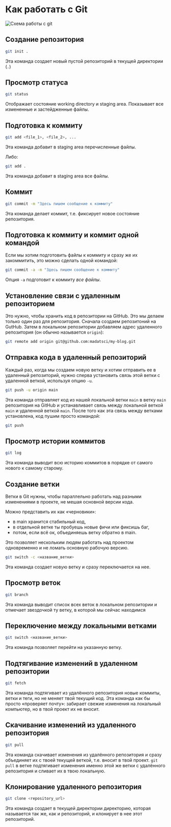 # Как работать с Git

![Схема работы с git](https://i.sstatic.net/sVRU5.png)

## Создание репозитория

```bash
git init .
```

Эта команда создает новый пустой репозиторий в текущей директории (`.`)

## Просмотр статуса

```bash
git status
```

Отображает состояние working directory и staging area. Показывает все измененные и застейдженные файлы.

## Подготовка к коммиту

```bash
git add <file_1>, <file_2>, ...
```

Эта команда добавит в staging area перечисленные файлы.

Либо:

```bash
git add .
```

Эта команда добавит в staging area все файлы.

## Коммит

```bash
git commit -m "Здесь пишем сообщение к коммиту"
```

Эта команда делает коммит, т.е. фиксирует новое состояние репозитория.

## Подготовка к коммиту и коммит одной командой

Если мы хотим подготовить файлы к коммиту и сразу же их закоммитить, это можно сделать одной командой:

```bash
git commit -a -m "Здесь пишем сообщение к коммиту"
```

Опция `-a` подготовит к коммиту *все файлы*.

## Установление связи с удаленным репозиторием

Это нужно, чтобы хранить код в репозитории на GitHub. Это мы делаем только один раз для репозитория. Сначала создаем репозитоний на GutHub. Затем в локальном репозитории добавляем адрес удаленного репозитория (он обычно называется `origin`):

```bash
git remote add origin git@github.com:madatsci/my-blog.git
```

## Отправка кода в удаленный репозиторий

Каждый раз, когда мы создаем новую ветку и хотим отправить ее в удаленный репозиторий, нужно сперва установить связь этой ветки с удаленной веткой, используя опцию `-u`.

```bash
git push -u origin main
```

Эта команда отправляет код из нашей локальной ветки `main` в ветку `main` репозитория на GitHub и устанавливает связь между локальной веткой `main` и удаленной веткой `main`. После того как эта связь между ветками установлена, код пушим просто командой:

```bash
git push
```

## Просмотр истории коммитов

```bash
git log
```

Эта команда выводит всю историю коммитов в порядке от самого нового к самому старому.

## Создание ветки

Ветки в Git нужны, чтобы параллельно работать над разными изменениями в проекте, не мешая основной версии кода.

Можно представить их как «черновики»:
- в main хранится стабильный код,
- в отдельной ветке ты пробуешь новые фичи или фиксишь баг,
- потом, если всё ок, объединяешь ветку обратно в main.

Это позволяет нескольким людям работать над проектом одновременно и не ломать основную рабочую версию.

```bash
git switch -c <название_ветки>
```

Эта команда создает новую ветку и сразу переключается на нее.

## Просмотр веток

```bash
git branch
```

Эта команда выводит список всех веток в локальном репозитории и отмечает звездочкой ту ветку, в которой мы сейчас находимся

## Переключение между локальными ветками

```bash
git switch <название_ветки>
```

Эта команда позволяет перейти на указанную ветку.

## Подтягивание изменений в удаленном репозитории

```bash
git fetch
```

Эта команда подтягивает из удалённого репозитория новые коммиты, ветки и теги, но не меняет твой текущий код. Эта команда как бы просто «проверяет почту»: забирает свежие изменения на локальный компьютер, но в твой проект их не вносит.

## Скачивание изменений из удаленного репозитория

```bash
git pull
```

Эта команда скачивает изменения из удалённого репозитория и сразу объединяет их с твоей текущей веткой, т.е. вносит в твой проект. `git pull` в ветке подтягивает изменения именно этой же ветки с удалённого репозитория и сливает их в твою локальную.

## Клонирование удаленного репозитория

```bash
git clone <repository_url>
```

Эта команда создает в текущей директории директорию, которая называется так же, как и репозиторий, и клонирует в нее этот репозиторий.
